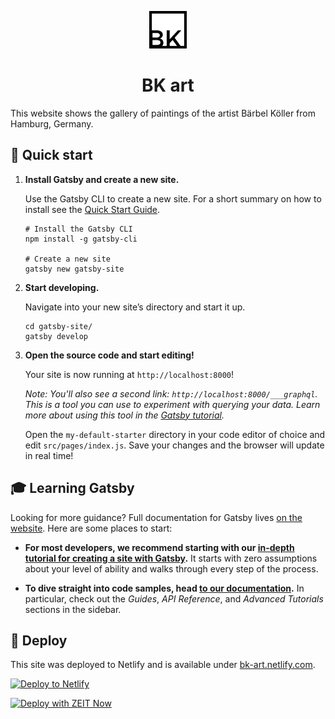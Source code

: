 <p align="center">
  <a href="https://www.bk-art.netlify.com">
    <img alt="Gatsby" src="src/images/barbara-koeller-logo.inline.svg" width="60" />
  </a>
</p>
<h1 align="center">
  BK art
</h1>

This website shows the gallery of paintings of the artist Bärbel Köller from Hamburg, Germany.

## 🚀 Quick start

1.  **Install Gatsby and create a new site.**

    Use the Gatsby CLI to create a new site. For a short summary on how to install see the [Quick Start Guide](https://www.gatsbyjs.org/docs/quick-start/).

    ```shell
    # Install the Gatsby CLI
    npm install -g gatsby-cli

    # Create a new site
    gatsby new gatsby-site
    ```

2.  **Start developing.**

    Navigate into your new site’s directory and start it up.

    ```shell
    cd gatsby-site/
    gatsby develop
    ```

3.  **Open the source code and start editing!**

    Your site is now running at `http://localhost:8000`!

    _Note: You'll also see a second link: _`http://localhost:8000/___graphql`_. This is a tool you can use to experiment with querying your data. Learn more about using this tool in the [Gatsby tutorial](https://www.gatsbyjs.org/tutorial/part-five/#introducing-graphiql)._

    Open the `my-default-starter` directory in your code editor of choice and edit `src/pages/index.js`. Save your changes and the browser will update in real time!

## 🎓 Learning Gatsby

Looking for more guidance? Full documentation for Gatsby lives [on the website](https://www.gatsbyjs.org/). Here are some places to start:

- **For most developers, we recommend starting with our [in-depth tutorial for creating a site with Gatsby](https://www.gatsbyjs.org/tutorial/).** It starts with zero assumptions about your level of ability and walks through every step of the process.

- **To dive straight into code samples, head [to our documentation](https://www.gatsbyjs.org/docs/).** In particular, check out the _Guides_, _API Reference_, and _Advanced Tutorials_ sections in the sidebar.

## 💫 Deploy

This site was deployed to Netlify and is available under [bk-art.netlify.com](https://bk-art.netlify.com).

[![Deploy to Netlify](https://www.netlify.com/img/deploy/button.svg)](https://app.netlify.com/start/deploy?repository=https://github.com/gatsbyjs/gatsby-starter-default)

[![Deploy with ZEIT Now](https://zeit.co/button)](https://zeit.co/import/project?template=https://github.com/gatsbyjs/gatsby-starter-default)
